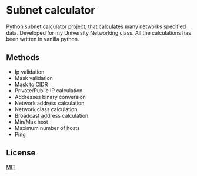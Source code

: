 # Subnet calculator
Python subnet calculator project, that calculates many
networks specified data. Developed for my University Networking class.
All the calculations has been written in vanilla python.

## Methods

* Ip validation
* Mask validation
* Mask to CIDR
* Private/Public IP calculation
* Addresses binary conversion
* Network address calculation
* Network class calculation
* Broadcast address calculation
* Min/Max host
* Maximum number of hosts
* Ping

## License

[MIT](https://en.wikipedia.org/wiki/MIT_License)